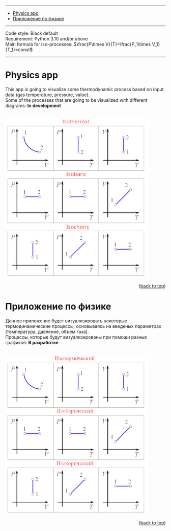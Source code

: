 ___
- [Physics app](#physics-app)
- [Приложение по физике](#приложение-по-физике)
___

Code style: Black default \
Requirement: Python 3.10 and/or above \
Main formula for iso-processes: $\frac{P\times V}{T}=\frac{P_1\times V_1}{T_1}=const$
___

# Physics app
This app is going to visualize some thermodynamic process based on input data (gas temperature, pressure, value). \
Some of the processes that are going to be visualized with different diagrams: **In development**
<!-- * Isobaric
* Isochoric
* Isothermal
* Adiabatic
* Polytropic -->
\
[![Iso processes](github_images/Isoprocess_eng.jpg)](https://github.com/TerraBoii/physics_app "Iso processes")

<p align="right">(<a href="#top" title="to the top of the page">back to top</a>)</p>


# Приложение по физике
Данное приложение будет визуализировать некоторые термодинамические процессы, основываясь на введеных параметрах (температура, давление, объем газа). \
Процессы, которые будут визуализированы при помощи разных графиков: **В разработке**
<!-- * Изобарный
* Изотермический
* Изохорный
* Адиабатный
* Поилитропный --> 
\
[![изопроцессы](github_images/Isoprocess_ru.jpg)](https://github.com/TerraBoii/physics_app "Изопроцессы")

<p align="right">(<a href="#top" title="to the top of the page">back to top</a>)</p>